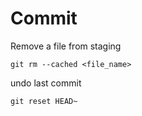 # Commit

Remove a file from staging

```
git rm --cached <file_name>
```

undo last commit

```
git reset HEAD~
```

